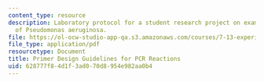 ```yaml
---
content_type: resource
description: Laboratory protocol for a student research project on examining the biology
  of Pseudomonas aeruginosa.
file: https://ol-ocw-studio-app-qa.s3.amazonaws.com/courses/7-13-experimental-microbial-genetics-fall-2008/628777f84d1f3ad070d8954e982aa0b4_MIT7_13f08_lab08_Protocol_Designing.pdf
file_type: application/pdf
resourcetype: Document
title: Primer Design Guidelines for PCR Reactions
uid: 628777f8-4d1f-3ad0-70d8-954e982aa0b4
---
```

